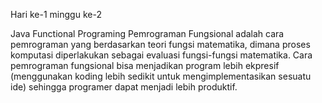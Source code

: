 Hari ke-1 minggu ke-2

Java Functional Programing
Pemrograman Fungsional adalah cara pemrograman yang berdasarkan teori fungsi matematika, dimana proses komputasi diperlakukan sebagai  evaluasi fungsi-fungsi matematika.  Cara pemrograman fungsional bisa menjadikan program lebih ekpresif (menggunakan koding lebih sedikit untuk mengimplementasikan sesuatu ide) sehingga programer dapat menjadi lebih produktif.